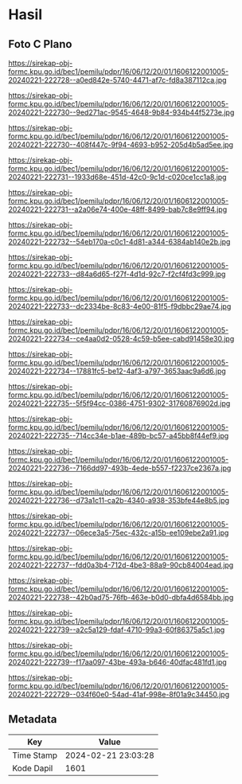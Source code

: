 # Hasil

## Foto C Plano

https://sirekap-obj-formc.kpu.go.id/bec1/pemilu/pdpr/16/06/12/20/01/1606122001005-20240221-222728--a0ed842e-5740-4471-af7c-fd8a387112ca.jpg

https://sirekap-obj-formc.kpu.go.id/bec1/pemilu/pdpr/16/06/12/20/01/1606122001005-20240221-222730--9ed271ac-9545-4648-9b84-934b44f5273e.jpg

https://sirekap-obj-formc.kpu.go.id/bec1/pemilu/pdpr/16/06/12/20/01/1606122001005-20240221-222730--408f447c-9f94-4693-b952-205d4b5ad5ee.jpg

https://sirekap-obj-formc.kpu.go.id/bec1/pemilu/pdpr/16/06/12/20/01/1606122001005-20240221-222731--1933d68e-451d-42c0-9c1d-c020ce1cc1a8.jpg

https://sirekap-obj-formc.kpu.go.id/bec1/pemilu/pdpr/16/06/12/20/01/1606122001005-20240221-222731--a2a06e74-400e-48ff-8499-bab7c8e9ff94.jpg

https://sirekap-obj-formc.kpu.go.id/bec1/pemilu/pdpr/16/06/12/20/01/1606122001005-20240221-222732--54eb170a-c0c1-4d81-a344-6384ab140e2b.jpg

https://sirekap-obj-formc.kpu.go.id/bec1/pemilu/pdpr/16/06/12/20/01/1606122001005-20240221-222733--d84a6d65-f27f-4d1d-92c7-f2cf4fd3c999.jpg

https://sirekap-obj-formc.kpu.go.id/bec1/pemilu/pdpr/16/06/12/20/01/1606122001005-20240221-222733--dc2334be-8c83-4e00-81f5-f9dbbc29ae74.jpg

https://sirekap-obj-formc.kpu.go.id/bec1/pemilu/pdpr/16/06/12/20/01/1606122001005-20240221-222734--ce4aa0d2-0528-4c59-b5ee-cabd91458e30.jpg

https://sirekap-obj-formc.kpu.go.id/bec1/pemilu/pdpr/16/06/12/20/01/1606122001005-20240221-222734--17881fc5-be12-4af3-a797-3653aac9a6d6.jpg

https://sirekap-obj-formc.kpu.go.id/bec1/pemilu/pdpr/16/06/12/20/01/1606122001005-20240221-222735--5f5f94cc-0386-4751-9302-31760876902d.jpg

https://sirekap-obj-formc.kpu.go.id/bec1/pemilu/pdpr/16/06/12/20/01/1606122001005-20240221-222735--714cc34e-b1ae-489b-bc57-a45bb8f44ef9.jpg

https://sirekap-obj-formc.kpu.go.id/bec1/pemilu/pdpr/16/06/12/20/01/1606122001005-20240221-222736--7166dd97-493b-4ede-b557-f2237ce2367a.jpg

https://sirekap-obj-formc.kpu.go.id/bec1/pemilu/pdpr/16/06/12/20/01/1606122001005-20240221-222736--d73a1c11-ca2b-4340-a938-353bfe44e8b5.jpg

https://sirekap-obj-formc.kpu.go.id/bec1/pemilu/pdpr/16/06/12/20/01/1606122001005-20240221-222737--06ece3a5-75ec-432c-a15b-ee109ebe2a91.jpg

https://sirekap-obj-formc.kpu.go.id/bec1/pemilu/pdpr/16/06/12/20/01/1606122001005-20240221-222737--fdd0a3b4-712d-4be3-88a9-90cb84004ead.jpg

https://sirekap-obj-formc.kpu.go.id/bec1/pemilu/pdpr/16/06/12/20/01/1606122001005-20240221-222738--42b0ad75-76fb-463e-b0d0-dbfa4d6584bb.jpg

https://sirekap-obj-formc.kpu.go.id/bec1/pemilu/pdpr/16/06/12/20/01/1606122001005-20240221-222739--a2c5a129-fdaf-4710-99a3-60f86375a5c1.jpg

https://sirekap-obj-formc.kpu.go.id/bec1/pemilu/pdpr/16/06/12/20/01/1606122001005-20240221-222739--f17aa097-43be-493a-b646-40dfac481fd1.jpg

https://sirekap-obj-formc.kpu.go.id/bec1/pemilu/pdpr/16/06/12/20/01/1606122001005-20240221-222729--034f60e0-54ad-41af-998e-8f01a9c34450.jpg


## Metadata

| Key        | Value               |
| ---------- | ------------------- |
| Time Stamp | 2024-02-21 23:03:28 |
| Kode Dapil | 1601                |



